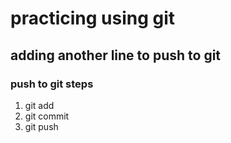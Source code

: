 # practicing using git
## adding another line to push to git
### push to git steps
1. git add 
2. git commit 
3. git push